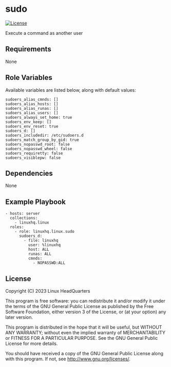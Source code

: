 # sudo

[![License](https://img.shields.io/badge/license-GPLv3-lightgreen)](https://www.gnu.org/licenses/gpl-3.0.en.html#license-text)

Execute a command as another user

## Requirements

None

## Role Variables

Available variables are listed below, along with default values:

    sudoers_alias_cmnds: []
    sudoers_alias_hosts: []
    sudoers_alias_runas: []
    sudoers_alias_users: []
    sudoers_always_set_home: true
    sudoers_env_keep: []
    sudoers_env_reset: true
    sudoers_d: []
    sudoers_includedir: /etc/sudoers.d
    sudoers_match_group_by_gid: true
    sudoers_nopasswd_root: false
    sudoers_nopasswd_wheel: false
    sudoers_requiretty: false
    sudoers_visiblepw: false

## Dependencies

None

## Example Playbook

    - hosts: server
      collections:
        - linuxhq.linux
      roles:
        - role: linuxhq.linux.sudo
          sudoers_d:
            - file: linuxhq
              user: %linuxhq
              host: ALL
              runas: ALL
              cmnds:
                - NOPASSWD:ALL

## License

Copyright (C) 2023 Linux HeadQuarters

This program is free software: you can redistribute it and/or modify
it under the terms of the GNU General Public License as published by
the Free Software Foundation, either version 3 of the License, or
(at your option) any later version.

This program is distributed in the hope that it will be useful,
but WITHOUT ANY WARRANTY; without even the implied warranty of
MERCHANTABILITY or FITNESS FOR A PARTICULAR PURPOSE. See the
GNU General Public License for more details.

You should have received a copy of the GNU General Public License
along with this program. If not, see <http://www.gnu.org/licenses/>.
